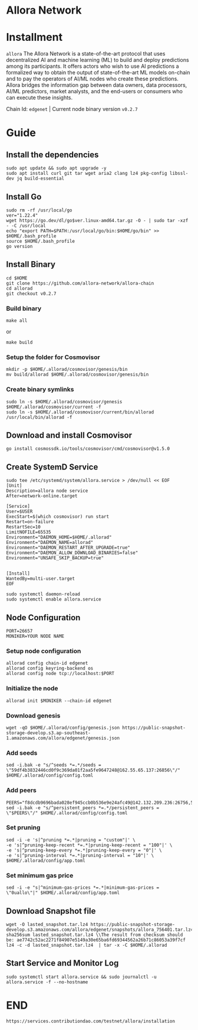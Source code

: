 # Allora Network

# Installment
`allora`
The Allora Network is a state-of-the-art protocol that uses decentralized AI and machine learning (ML) to build and deploy predictions among its participants. It offers actors who wish to use AI predictions a formalized way to obtain the output of state-of-the-art ML models on-chain and to pay the operators of AI/ML nodes who create these predictions. Allora bridges the information gap between data owners, data processors, AI/ML predictors, market analysts, and the end-users or consumers who can execute these insights.

Chain Id: `edgenet` | Current node binary version `v0.2.7`

# Guide

## Install the dependencies
```
sudo apt update && sudo apt upgrade -y
sudo apt install curl git tar wget aria2 clang lz4 pkg-config libssl-dev jq build-essential
```

## Install Go
```
sudo rm -rf /usr/local/go 
ver="1.22.4"
wget https://go.dev/dl/go$ver.linux-amd64.tar.gz -O - | sudo tar -xzf - -C /usr/local
echo "export PATH=$PATH:/usr/local/go/bin:$HOME/go/bin" >> $HOME/.bash_profile
source $HOME/.bash_profile
go version
```

## Install Binary
```
cd $HOME
git clone https://github.com/allora-network/allora-chain
cd allorad
git checkout v0.2.7 
```

### Build binary
```
make all
```
or
```
make build
```

### Setup the folder for Cosmovisor
```
mkdir -p $HOME/.allorad/cosmovisor/genesis/bin
mv build/allorad $HOME/.allorad/cosmovisor/genesis/bin
```

### Create binary symlinks 
```
sudo ln -s $HOME/.allorad/cosmovisor/genesis $HOME/.allorad/cosmovisor/current -f
sudo ln -s $HOME/.allorad/cosmovisor/current/bin/allorad /usr/local/bin/allorad -f
```

## Download and install Cosmovisor
```
go install cosmossdk.io/tools/cosmovisor/cmd/cosmovisor@v1.5.0
```

## Create SystemD Service
```
sudo tee /etc/systemd/system/allora.service > /dev/null << EOF
[Unit]
Description=allora node service
After=network-online.target

[Service]
User=$USER
ExecStart=$(which cosmovisor) run start
Restart=on-failure
RestartSec=10
LimitNOFILE=65535
Environment="DAEMON_HOME=$HOME/.allorad"
Environment="DAEMON_NAME=allorad"
Environment="DAEMON_RESTART_AFTER_UPGRADE=true"
Environment="DAEMON_ALLOW_DOWNLOAD_BINARIES=false"
Environment="UNSAFE_SKIP_BACKUP=true"


[Install]
WantedBy=multi-user.target
EOF
```

```
sudo systemctl daemon-reload
sudo systemctl enable allora.service
```

## Node Configuration
```
PORT=26657
MONIKER=YOUR NODE NAME
```

### Setup node configuration
```
allorad config chain-id edgenet
allorad config keyring-backend os
allorad config node tcp://localhost:$PORT
```

### Initialize the node
```
allorad init $MONIKER --chain-id edgenet
```

### Download genesis
```
wget -qO $HOME/.allorad/config/genesis.json https://public-snapshot-storage-develop.s3.ap-southeast-1.amazonaws.com/allora/edgenet/genesis.json
```

### Add seeds
```
sed -i.bak -e "s/^seeds *=.*/seeds = \"59df4b3832446cd0f9c369da01f2aa5fe9647248@162.55.65.137:26856\"/" $HOME/.allorad/config/config.toml
```

### Add peers
```
PEERS="f8dcdb9696bada028ef945ccb0b536e9e24afc49@142.132.209.236:26756,58ac43b166c4e450cf51daf4d7d061eed75cc7a7@85.215.54.231:26656,b2c78fafe1836132209fea2461ec9becd267987b@37.252.186.221:26656,6bff559c9134e6833dbad6aa4084aa8b518dd07a@35.228.176.202:26656,6479f0d0d265faca134befe5c547e0dfe8f959e6@171.7.36.63:26656,7d9a0772fbe927e4854ce41df111fa8e80bbe6a0@94.72.114.113:26656,3b751018454285d95c87fbbe8bfa971b9ab1236c@45.61.161.241:26656,7cea2cd1d4a991a208bd35b79ed1506523c3f7b0@62.169.31.141:26656,95e0eeedd8513c8e19a04e277c9af2780e4c91a1@109.199.99.67:26656,1d34d5b4fb7da9d1487b0bf06c440ea91ad50ba8@82.208.21.115:26656"
sed -i.bak -e "s/^persistent_peers *=.*/persistent_peers = \"$PEERS\"/" $HOME/.allorad/config/config.toml
```

### Set pruning
```
sed -i -e 's|^pruning *=.*|pruning = "custom"|' \
-e 's|^pruning-keep-recent *=.*|pruning-keep-recent = "100"|' \
-e 's|^pruning-keep-every *=.*|pruning-keep-every = "0"|' \
-e 's|^pruning-interval *=.*|pruning-interval = "10"|' \
$HOME/.allorad/config/app.toml
```

### Set minimum gas price
```
sed -i -e "s|^minimum-gas-prices *=.*|minimum-gas-prices = \"0uallo\"|" $HOME/.allorad/config/app.toml
```

## Download Snapshot file
```
wget -O lasted_snapshot.tar.lz4 https://public-snapshot-storage-develop.s3.amazonaws.com/allora/edgenet/snapshots/allora_756401.tar.lz4
sha256sum lasted_snapshot.tar.lz4 \\The result from checksum should be: ae7742c52ac2271f84907e5149a30e65ba6fd69344562a26b71c86053a39f7cf
lz4 -c -d lasted_snapshot.tar.lz4  | tar -x -C $HOME/.allorad
```

## Start Service and Monitor Log
```
sudo systemctl start allora.service && sudo journalctl -u allora.service -f --no-hostname
```

# END

`https://services.contributiondao.com/testnet/allora/installation`
